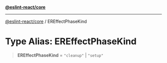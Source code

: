 [**@eslint-react/core**](../README.md)

***

[@eslint-react/core](../README.md) / EREffectPhaseKind

# Type Alias: EREffectPhaseKind

> **EREffectPhaseKind** = `"cleanup"` \| `"setup"`
